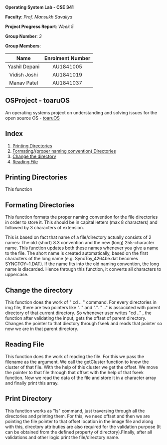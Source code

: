 **Operating System Lab - CSE 341**

**Faculty**: *Prof. Mansukh Savaliya*

**Project Progress Report**: *Week 5*

**Group Number**: *3*

**Group Members**:

|     Name      | Enrolment Number |
| :-----------: | :--------------: |
| Yashil Depani |    AU1841005     |
| Vidish Joshi  |    AU1841019     |
|  Manav Patel  |    AU1841037     |



## OSProject - toaruOS

An operating systems project on understanding and solving issues for the open source OS - [toaruOS](https://github.com/klange/toaruos)


##  Index

1. [Printing Directories](#Printing-Directoryies)
2. [Formating/(proper naming convention) Directories](#Formating-Directories)
3. [Change the directory](#change-the-directory)
4. [Reading File](#Reading-File)

## Printing Directories

This function 

## Formating Directories

This function formats the proper naming convention for the file directories in order to store it. This should be in capital letters (max 8 characters) and followed by 3 characters of extension. 

This is based on fact that name of a file/directory actually consists of 2 names: The old (short) 8.3 convention and the new (long) 255-character name. This function updates both these names whenever you give a name to the file. The short name is created automatically, based on the first characters of the long name (e.g. SyncToy_4264be.dat becomes SYNCTOY~1.DAT). If the name fits into the old naming convention, the long name is discarded.
Hence through this function, it converts all characters to uppercase.

## Change the directory

This function does the work of " cd .. " command. For every directories in img file, there are two pointers like ".." and ".". " .." is associated with parent directory of that current directory. So whenever user writes "cd .." , the function after validating the input, gets the offset of parent directory. Changes the pointer to that diectory through fseek and reads that pointer so now we are in that parent directory.

## Reading File

This function does the work of reading the file. For this we pass the filename as the argument. We call the getCluster function to know the cluster of that file. With the help of this cluster we get the offset. We move the pointer to that file through that offset with the help of that fseek function. Now we read the data of the file and store it in a character array and finally print this array.

## Print Directory

This function works as "ls" command, just traversing through all the directories and printing them. For this, we need offset and then we are pointing the file pointer to that offset location in the image file and along with this, directory attributies are also required for the validation purpose (It can be obtained from the defined property of directory).FInally, after all validations and other logic print the file/directory name.

